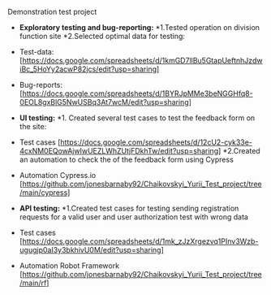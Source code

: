 Demonstration test project

* **Exploratory testing and bug-reporting:**
 *1.Tested operation on division function site
 *2.Selected optimal data for testing:
* Test-data: [https://docs.google.com/spreadsheets/d/1kmGD7llBu5GtapUeftnhJzdwiBc_5HoYy2acwP82jcs/edit?usp=sharing]
* Bug-reports: [https://docs.google.com/spreadsheets/d/1BYRJpMMe3beNGGHfq8-0EOL8gxBlG5NwUSBq3At7wcM/edit?usp=sharing]


* **UI testing:**
 *1. Created several test cases to test the feedback form on the site:
* Test cases [https://docs.google.com/spreadsheets/d/12cU2-cyk33e-4cxNM0EQowAjwIwUEZLWhZUtjFDkhTw/edit?usp=sharing]
 *2.Created an automation to check the  of the feedback form using Cypress
* Automation Cypress.io [https://github.com/jonesbarnaby92/Chaikovskyi_Yurii_Test_project/tree/main/cypress]


* **API testing:**
 *1.Created test cases for testing sending registration requests for a valid user and user authorization test with  wrong data 
* Test cases [https://docs.google.com/spreadsheets/d/1mk_zJzXrgezvq1PInv3Wzb-ugugjp0aI3y3bkhivU0M/edit?usp=sharing]
* Automation Robot Framework [https://github.com/jonesbarnaby92/Chaikovskyi_Yurii_Test_project/tree/main/rf]
	

